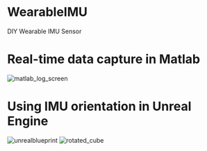 # WearableIMU
DIY Wearable IMU Sensor

# Real-time data capture in Matlab 
![matlab_log_screen](https://cloud.githubusercontent.com/assets/3007756/25663099/0eefd89e-3017-11e7-8c58-caf2d2de2c5d.png)

# Using IMU orientation in Unreal Engine
![unrealblueprint](https://cloud.githubusercontent.com/assets/3007756/25662762/fc8abcd8-3015-11e7-9986-1da06c8d3162.PNG)
![rotated_cube](https://cloud.githubusercontent.com/assets/3007756/25663260/74163f92-3017-11e7-9a72-344415086840.png)
